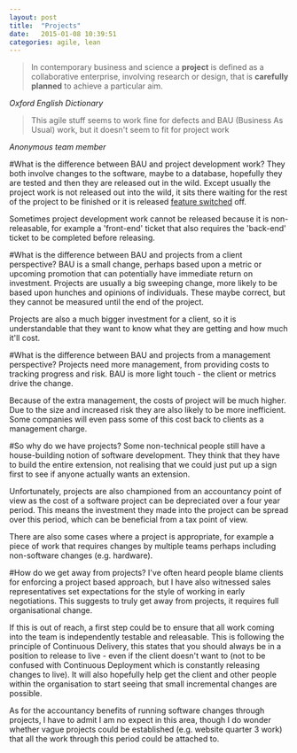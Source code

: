 ```yaml
---
layout: post
title:  "Projects"
date:   2015-01-08 10:39:51
categories: agile, lean
---
```


> In contemporary business and science a **project** is defined as a collaborative enterprise, involving research or design, that is **carefully planned** to achieve a particular aim.

*Oxford English Dictionary*

> This agile stuff seems to work fine for defects and BAU (Business As Usual) work, but it doesn't seem to fit for project work

*Anonymous team member*  



#What is the difference between BAU and project development work?
They both involve changes to the software, maybe to a database, hopefully they are tested and then they are released out in the wild.  Except usually the project work is not released out into the wild, it sits there waiting for the rest of the project to be finished or it is released [feature switched](http://en.wikipedia.org/wiki/Feature_toggle) off.

Sometimes project development work cannot be released because it is non-releasable, for example a 'front-end' ticket that also requires the 'back-end' ticket to be completed before releasing.

#What is the difference between BAU and projects from a client perspective?
BAU is a small change, perhaps based upon a metric or upcoming promotion that can potentially have immediate return on investment.
Projects are usually a big sweeping change, more likely to be based upon hunches and opinions of individuals.  These maybe correct, but they cannot be measured until the end of the project. 

Projects are also a much bigger investment for a client, so it is understandable that they want to know what they are getting and how much it'll cost.

#What is the difference between BAU and projects from a management perspective?
Projects need more management, from providing costs to tracking progress and risk.  BAU is more light touch - the client or metrics drive the change.  

Because of the extra management, the costs of project will be much higher.  Due to the size and increased risk they are also likely to be more inefficient.  Some companies will even pass some of this cost back to clients as a management charge. 

#So why do we have projects?
Some non-technical people still have a house-building notion of software development.  They think that they have to build the entire extension, not realising that we could just put up a sign first to see if anyone actually wants an extension.

Unfortunately, projects are also championed from an accountancy point of view as the cost of a software project can be depreciated over a four year period.  This means the investment they made into the project can be spread over this period, which can be beneficial from a tax point of view.

There are also some cases where a project is appropriate, for example a piece of work that requires changes by multiple teams perhaps including non-software changes (e.g. hardware).

#How do we get away from projects?
I've often heard people blame clients for enforcing a project based approach, but I have also witnessed sales representatives set expectations for the style of working in early negotiations.  This suggests to truly get away from projects, it requires full organisational change. 

If this is out of reach, a first step could be to ensure that all work coming into the team is independently testable and releasable.  This is following the principle of Continuous Delivery, this states that you should always be in a position to release to live - even if the client doesn't want to (not to be confused with Continuous Deployment which is constantly releasing changes to live).  It will also hopefully help get the client and other people within the organisation to start seeing that small incremental changes are possible.

As for the accountancy benefits of running software changes through projects, I have to admit I am no expect in this area, though I do wonder whether vague projects could be established (e.g. website quarter 3 work) that all the work through this period could be attached to. 

 


